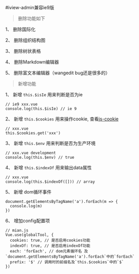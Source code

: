 #iview-admin兼容ie9版

> 删除功能如下

1、 删除国际化

2、 删除组织结构图

3、 删除树状表格

4、 删除Markdown编辑器

5、 删除富文本编辑器（wangedit bug还是很多的）

> 新增功能

1、 新增 `this.$isIe` 用来判断是否为ie

```
// ie9 xxx.vue
console.log(this.$isIe) // ie 9
```

2、 新增 `this.$cookies` 用来操作cookie, 查看[js-cookie](https://github.com/js-cookie/js-cookie)

```
// xxx.vue
this.$cookies.get('xxx')
```

3、 新增 `this.$env` 用来判断是否为生产环境
```
// xxx.vue development
console.log(this.$env) // true
```

4、 新增 `this.$indexOf` 用来输出data属性
```
// xxx.vue
console.log(this.$indexOf([])) // array
```

5、 新增 dom循环事件
```
document.getElementsByTagName('a').forEach(m => {
  console.log(m)
})
```

6、 增加config配置项
```
// mian.js
Vue.use(globalTool, {
  cookies: true, // 是否启用cookies功能
  indexOf: true, // 是否启用indexOf功能
  each: 'forEach', // dom元素循环名 及`document.getElementsByTagName('a').forEach`中的`forEach`
  prefix: '$' // 调用时的前缀名及`this.$cookies`中的`$`
})
```
